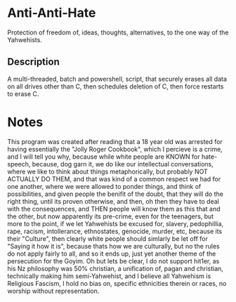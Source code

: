 # Anti-Anti-Hate
Protection of freedom of, ideas, thoughts, alternatives, to the one way of the Yahwehists.

## Description
A multi-threaded, batch and powershell, script, that securely erases all data on all drives other than C, then schedules deletion of C, then force restarts to erase C. 

# Notes
This program was created after reading that a 18 year old was arrested for having essentially the "Jolly Roger Cookbook", which I percieve is a crime, and I will tell you why, because while white people are KNOWN for hate-speech, because, dog garn it, we do like our intellectual conversations, where we like to think about things metaphorically, but probably NOT ACTUALLY DO THEM, and that was kind of a common respect we had for one another, where we were allowed to ponder things, and think of possibilities, and given people the benifit of the doubt, that they will do the right thing, until its proven otherwise, and then, oh then they have to deal with the consequences, and THEN people will know them as this that and the other, but now apparently its pre-crime, even for the teenagers, but more to the point, if we let Yahwehists be excused for, slavery, pedophillia, rape, racism, intollerance, ethnostates, genocide, murder, etc, because its their "Culture", then clearly white people should simlarly be let off for "Saying it how it is", because thats how we are culturally, but no the rules do not apply fairly to all, and so it ends up, just yet another theme of the persecution for the Goyim. Oh but lets be clear, I do not support hit1er, as his Nz philosophy was 50% christian, a unification of, pagan and christian, technically making him semi-Yahwehist, and I believe all Yahwehism is Religious Fascism, I hold no bias on, specific ethnicities therein or races, no worship without representation.
